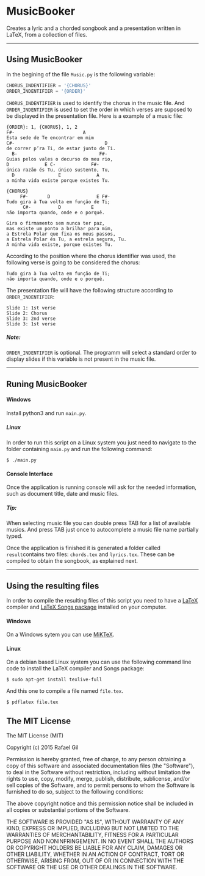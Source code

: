 # MusicBooker
Creates a lyric and a chorded songbook and a presentation written in LaTeX, from a collection of files.

---

## Using MusicBooker

In the begining of the file `Music.py` is the following variable:

```python
CHORUS_INDENTIFIER = '{CHORUS}'
ORDER_INDENTIFIER = '{ORDER}'
```

`CHORUS_INDENTIFIER` is used to identify the chorus in the music file. And `ORDER_INDENTIFIER` is used to set the order in which verses are suposed to be displayed in the presentation file. Here is a example of a music file:

```
{ORDER}: 1, {CHORUS}, 1, 2
F#-                         A
Esta sede de Te encontrar em mim
C#-                                 D
de correr p’ra Ti, de estar junto de Ti.
  B-                              F#-
Guias pelos vales o decurso do meu rio,
D             E C-             F#-
única razão és Tu, único sustento, Tu,
  D                E             A
a minha vida existe porque existes Tu.

{CHORUS}
     F#-       D                 E F#-
Tudo gira à Tua volta em função de Ti;
      C#-          D           E
não importa quando, onde e o porquê.

Gira o firmamento sem nunca ter paz,
mas existe um ponto a brilhar para mim,
a Estrela Polar que fixa os meus passos,
a Estrela Polar és Tu, a estrela segura, Tu.
A minha vida existe, porque existes Tu.
```

According to the position where the chorus identifier was used, the following verse is going to be considered the chorus:

```
Tudo gira à Tua volta em função de Ti;
não importa quando, onde e o porquê.
```

The presentation file will have the following structure according to `ORDER_INDENTIFIER`:

```
Slide 1: 1st verse
Slide 2: Chorus
Slide 3: 2nd verse
Slide 3: 1st verse
```
##### Note:

`ORDER_INDENTIFIER` is optional. The programm will select a standard order to display slides if this variable is not present in the music file.


---

## Runing MusicBooker
#### Windows

Install python3 and run `main.py`.

##### Linux

In order to run this script on a Linux system you just need to navigate to the folder containing `main.py` and run the following command:

    $ ./main.py

#### Console Interface

Once the application is running console will ask for the needed information, such as document title, date and music files.

##### Tip: 

When selecting music file you can double press TAB for a list of available musics. And press TAB just once to autocomplete a music file name partially typed.

Once the application is finished it is generated a folder called `result`contains two files: `chords.tex` and `lyrics.tex`. These can be compiled to obtain the songbook, as explained next.

---

## Using the resulting files

In order to compile the resulting files of this script you need to have a [LaTeX](http://www.latex-project.org/) compiler and [LaTeX Songs package](http://songs.sourceforge.net/) installed on your computer.

#### Windows
On a Windows sytem you can use [MiKTeX](http://miktex.org/).

#### Linux
On a debian based Linux system you can use the following command line code to install the LaTeX compiler and Songs package:

    $ sudo apt-get install texlive-full
    
And this one to compile a file named `file.tex`.

    $ pdflatex file.tex

## The MIT License

The MIT License (MIT)

Copyright (c) 2015 Rafael Gil

Permission is hereby granted, free of charge, to any person obtaining a copy
of this software and associated documentation files (the "Software"), to deal
in the Software without restriction, including without limitation the rights
to use, copy, modify, merge, publish, distribute, sublicense, and/or sell
copies of the Software, and to permit persons to whom the Software is
furnished to do so, subject to the following conditions:

The above copyright notice and this permission notice shall be included in all
copies or substantial portions of the Software.

THE SOFTWARE IS PROVIDED "AS IS", WITHOUT WARRANTY OF ANY KIND, EXPRESS OR
IMPLIED, INCLUDING BUT NOT LIMITED TO THE WARRANTIES OF MERCHANTABILITY,
FITNESS FOR A PARTICULAR PURPOSE AND NONINFRINGEMENT. IN NO EVENT SHALL THE
AUTHORS OR COPYRIGHT HOLDERS BE LIABLE FOR ANY CLAIM, DAMAGES OR OTHER
LIABILITY, WHETHER IN AN ACTION OF CONTRACT, TORT OR OTHERWISE, ARISING FROM,
OUT OF OR IN CONNECTION WITH THE SOFTWARE OR THE USE OR OTHER DEALINGS IN THE
SOFTWARE.
